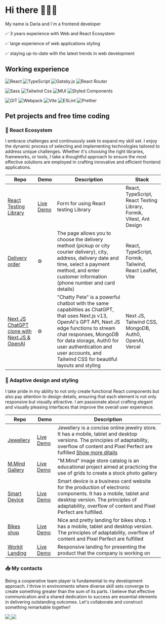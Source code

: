 <!--
**dliferova/dliferova** is a ✨ _special_ ✨ repository because its `README.md` (this file) appears on your GitHub profile.
-->

# Hi there :woman_technologist:👋

My name is Daria and I`m a frontend developer

✅ 3 уears experience with Web and React Ecosystem

✅ large experience of web applications styling

✅ staying up-to-date with the latest trends in web development

## Working experience 

![React](https://img.shields.io/badge/react-%2320232a.svg?style=for-the-badge&logo=react&logoColor=%2361DAFB)
![TypeScript](https://img.shields.io/badge/typescript-%23007ACC.svg?style=for-the-badge&logo=typescript&logoColor=white)
![Gatsby.js](https://img.shields.io/badge/Gatsby-663399?style=for-the-badge&logo=gatsby&logoColor=white)
![React Router](https://img.shields.io/badge/React_Router-CA4245?style=for-the-badge&logo=react-router&logoColor=white)

![Sass](https://img.shields.io/badge/Sass-CC6699?style=for-the-badge&logo=sass&logoColor=white)
![Tailwind Css](https://img.shields.io/badge/Tailwind_CSS-38B2AC?style=for-the-badge&logo=tailwind-css&logoColor=white)
![MUI](https://img.shields.io/badge/MUI-%230081CB.svg?style=for-the-badge&logo=mui&logoColor=white)
![Styled Components](https://img.shields.io/badge/styled--components-DB7093?style=for-the-badge&logo=styled-components&logoColor=white)

![GIT](https://img.shields.io/badge/GIT-E44C30?style=for-the-badge&logo=git&logoColor=white)
![Webpack](https://img.shields.io/badge/webpack-%238DD6F9.svg?style=for-the-badge&logo=webpack&logoColor=black)
![Vite](https://img.shields.io/badge/vite-%23646CFF.svg?style=for-the-badge&logo=vite&logoColor=white)
![ESLint](https://img.shields.io/badge/eslint-3A33D1?style=for-the-badge&logo=eslint&logoColor=white)
![Prettier](https://img.shields.io/badge/prettier-1A2C34?style=for-the-badge&logo=prettier&logoColor=F7BA3E)

## Pet projects and free time coding

### :wrench: React Ecosystem

I embrace challenges and continuously seek to expand my skill set. I enjoy the dynamic process of selecting and implementing technologies tailored to address unique challenges. Whether it's choosing the right libraries, frameworks, or tools, I take a thoughtful approach to ensure the most effective solutions are employed in crafting innovative and efficient frontend applications.

| Repo | Demo | Description | Stack
| ------------ | ---- | ----------- | ---- |
| [React Testing Library](https://github.com/dliferova/react-testing-library) | [Live Demo](https://extraordinary-sherbet-c27c60.netlify.app) | Form for using React testing Library | React, TypeScript, React Testing Library, Formik, Vitest, Ant Design
| [Delivery order](https://github.com/dliferova/delivery-app) | ⚙️ | The page allows you to choose the delivery method (pickup or city courier delivery), city, address, delivery date and time, select a payment method, and enter customer information (phone number and card details) | React, TypeScript, Formik, Tailwind, React Leaflet, Vite
| [Next JS ChatGPT clone with Next.JS & OpenAI](https://github.com/dliferova/nextjs-chatgpt) | ⚙️ |  "Chatty Pete" is a powerful chatbot with the same capabilities as ChatGPT, that uses Next.js v13, OpenAI's GPT API, Next JS edge functions to stream chat responses, MongoDB for data storage, Auth0 for user authentication and user accounts, and Tailwind CSS for beautiful layouts and styling | Next JS, Tailwind CSS, MongoDB, Auth0, OpenAI, Vercel

### :dizzy: Adaptive design and styling

I take pride in my ability to not only create functional React components but also pay attention to design details, ensuring that each element is not only responsive but visually attractive. I am passionate about crafting elegant and visually pleasing interfaces that improve the overall user experience.

| Repo | Demo | Description
| ------------ | ---- | ----------- 
| [Jewellery](https://github.com/dliferova/liferova-jewellery-10) | [Live Demo](https://zingy-douhua-fb2be7.netlify.app) | Jewellery is a concise online jewelry store. It has a mobile, tablet and desktop versions. The principles of adaptability, overflow of content and Pixel Perfect are fulfilled [Show more ditails](https://dliferova.notion.site/Jewellery-c9e2fd703e3849e3ae6bc8a4d76bfab4)
| [M.Mind Gallery](https://github.com/dliferova/advanced-grid-case) | [Live Demo](https://main--tubular-hamster-122d12.netlify.app) | "M.Mind" image store catalog is an educational project aimed at practicing the use of grids to create a stock photo gallery
| [Smart Device](https://github.com/dliferova/liferova-smart-device-10) | [Live Demo](https://famous-pony-73e04d.netlify.app) | Smart device is a business card website for the production of electronic components. It has a mobile, tablet and desktop version. The principles of adaptability, overflow of content and Pixel Perfect are fulfilled.
| [Bikes shop](https://github.com/dliferova/bikes-shop-landing) | [Live Demo](https://main--jade-kleicha-e9c324.netlify.app) | Nice and pretty landing for bikes shop. t has a mobile, tablet and desktop version. The principles of adaptability, overflow of content and Pixel Perfect are fulfilled
| [Workit Landing](https://github.com/dliferova/workit-landing-page) | [Live Demo](https://main--regal-twilight-5d736a.netlify.app) | Responsive landing for presenting the product that the company is working on


### :inbox_tray: My contacts

Being a cooperative team player is fundamental to my development approach. I thrive in environments where diverse skill sets converge to create something greater than the sum of its parts. I believe that effective communication and a shared dedication to success are essential elements in delivering outstanding outcomes. Let's collaborate and construct something remarkable together!

<a href="https://www.linkedin.com/in/daria-liferova-657343246/">
    <img src="https://img.shields.io/badge/LinkedIn-0077B5?style=for-the-badge&logo=linkedin&logoColor=white" />        
</a>

<a href="mailto:liferova.daria@gmail.com">
    <img src="https://img.shields.io/badge/Gmail-D14836?style=for-the-badge&logo=gmail&logoColor=white" />        
</a>
